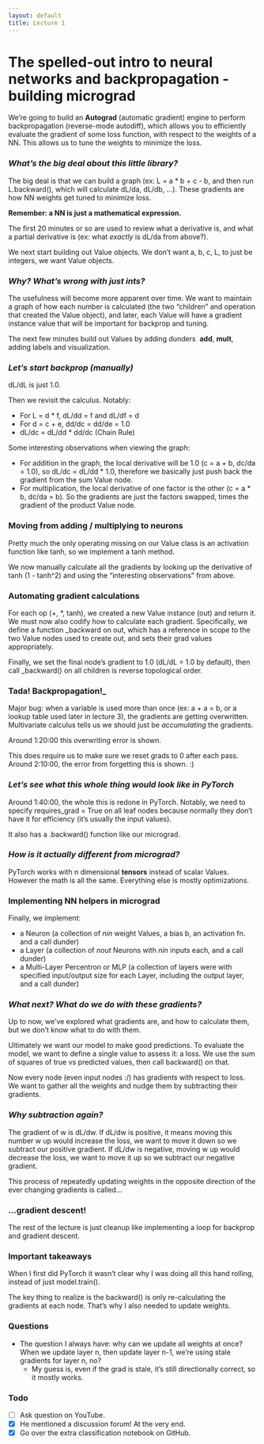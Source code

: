 ```yaml
---
layout: default
title: Lecture 1
---
```

# The spelled-out intro to neural networks and backpropagation - building micrograd

We’re going to build an **Autograd** (automatic gradient) engine to perform backpropagation (reverse-mode autodiff), which allows you to efficiently evaluate the gradient of some loss function, with respect to the weights of a NN. This allows us to tune the weights to minimize the loss.
### **_What’s the big deal about this little library?_**

The big deal is that we can build a graph (ex: L = a * b + c - b, and then run L.backward(), which will calculate dL/da, dL/db, …). These gradients are how NN weights get tuned to minimize loss. 

**Remember: a NN is just a mathematical expression.**

The first 20 minutes or so are used to review what a derivative is, and what a partial derivative is (ex: what _exactly_ is dL/da from above?).

We next start building out Value objects. We don’t want a, b, c, L, to just be integers, we want Value objects. 
### **_Why? What’s wrong with just ints?_**

The usefulness will become more apparent over time. We want to maintain a graph of how each number is calculated (the two “children” and operation that created the Value object), and later, each Value will have a gradient instance value that will be important for backprop and tuning.

The next few minutes build out Values by adding dunders  __add__, __mult__, adding labels and visualization.
### **_Let’s start backprop (manually)_**

dL/dL is just 1.0.

Then we revisit the calculus. Notably:

- For L = d * f, dL/dd = f and dL/df = d
- For d = c + e, dd/dc = dd/de = 1.0
- dL/dc = dL/dd * dd/dc (Chain Rule)

Some interesting observations when viewing the graph:
- For addition in the graph, the local derivative will be 1.0 (c = a + b, dc/da = 1.0), so dL/dc = dL/dd * 1.0, therefore we basically just push back the gradient from the sum Value node.
- For multiplication, the local derivative of one factor is the other (c = a * b, dc/da = b). So the gradients are just the factors swapped, times the gradient of the product Value node.
### **Moving from adding / multiplying to neurons**

Pretty much the only operating missing on our Value class is an activation function like tanh, so we implement a tanh method.

We now manually calculate all the gradients by looking up the derivative of tanh (1 - tanh^2) and using the “interesting observations” from above.
### **Automating gradient calculations**

For each op (+, \*, tanh), we created a new Value instance (out) and return it. We must now also codify how to calculate each gradient. Specifically, we define a function \_backward on out, which has a reference in scope to the two Value nodes used to create out, and sets their grad values appropriately.

Finally, we set the final node’s gradient to 1.0 (dL/dL = 1.0 by default), then call \_backward() on all children is reverse topological order.
### **Tada! Backpropagation!_**

Major bug: when a variable is used more than once (ex: a + a = b, or a lookup table used later in lecture 3), the gradients are getting overwritten. Multivariate calculus tells us we should just be _accumulating_ the gradients.

Around 1:20:00 this overwriting error is shown. 

This does require us to make sure we reset grads to 0 after each pass. Around 2:10:00, the error from forgetting this is shown. :)
### **_Let’s see what this whole thing would look like in PyTorch_** 

Around 1:40:00, the whole this is redone in PyTorch. Notably, we need to specify requires_grad = True on all leaf nodes because normally they don’t have it for efficiency (it’s usually the input values).

It also has a .backward() function like our micrograd.
### **_How is it actually different from micrograd?_**

PyTorch works with n dimensional **tensors** instead of scalar Values. However the math is all the same. Everything else is mostly optimizations.
### **Implementing NN helpers in micrograd**

Finally, we implement:

- a Neuron (a collection of _nin_ weight Values, a bias b, an activation fn. and a call dunder)
- a Layer (a collection of _nout_ Neurons with _nin_ inputs each, and a call dunder)
- a Multi-Layer Percentron or MLP (a collection of layers were with specified input/output size for each Layer, including the output layer, and a call dunder)
### **_What next? What do we do with these gradients?_**

Up to now, we’ve explored what gradients are, and how to calculate them, but we don’t know what to do with them.

Ultimately we want our model to make good predictions. To evaluate the model, we want to define a single value to assess it: a loss. We use the sum of squares of true vs predicted values, then call backward() on that.

Now every node (even input nodes :/) has gradients with respect to loss. We want to gather all the weights and nudge them by subtracting their gradients.
### **_Why subtraction again?_**

The gradient of w is dL/dw. If dL/dw is positive, it means moving this number w up would increase the loss, we want to move it down so we subtract our positive gradient. If dL/dw is negative, moving w up would decrease the loss, we want to move it up so we subtract our negative gradient.

This process of repeatedly updating weights in the opposite direction of the ever changing gradients is called…
### **…gradient descent!**

The rest of the lecture is just cleanup like implementing a loop for backprop and gradient descent.
### **Important takeaways** 

When I first did PyTorch it wasn’t clear why I was doing all this hand rolling, instead of just model.train().

The key thing to realize is the backward() is only re-calculating the gradients at each node. That’s why I also needed to update weights.
### **Questions**

- The question I always have: why can we update all weights at once? When we update layer n, then update layer n-1, we’re using stale gradients for layer n, no?
	- My guess is, even if the grad is stale, it’s still directionally correct, so it mostly works.
### **Todo**
- [ ] Ask question on YouTube.
- [x] He mentioned a discussion forum! At the very end.
- [x] Go over the extra classification notebook on GitHub.